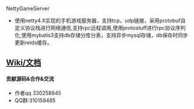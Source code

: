 NettyGameServer

- 使用netty4.X实现的手机游戏服务器，支持tcp，udp链接，采用protobuf自定义协议栈进行网络通信,支持rpc远程调用,使用protostuff进行rpc协议序列化,使用mybatis3支持db存储分库分表，支持异步mysql存储，db保存时同步更新reids缓存。

## [Wiki/文档](https://github.com/jwpttcg66/NettyGameServer/wiki)

#### 贡献源码&合作&交流

- 作者qq 330258845
- QQ群:310158485
